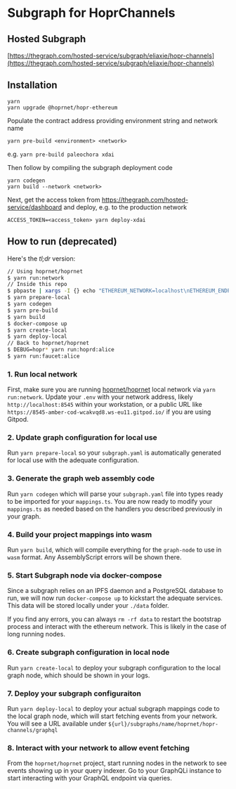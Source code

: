 # Subgraph for HoprChannels

## Hosted Subgraph
[https://thegraph.com/hosted-service/subgraph/eliaxie/hopr-channels](https://thegraph.com/hosted-service/subgraph/eliaxie/hopr-channels)


## Installation
```
yarn
yarn upgrade @hoprnet/hopr-ethereum
```
Populate the contract address providing environment string and network name
```
yarn pre-build <environment> <network>
```
e.g. `yarn pre-build paleochora xdai`

Then follow by compiling the subgraph deployment code
```
yarn codegen
yarn build --network <network>
```
Next, get the access token from https://thegraph.com/hosted-service/dashboard and deploy, e.g. to the production network
```
ACCESS_TOKEN=<access_token> yarn deploy-xdai
```

## How to run (deprecated)

Here's the _tl;dr_ version:

```bash
// Using hoprnet/hoprnet
$ yarn run:network
// Inside this repo
$ pbpaste | xargs -I {} echo "ETHEREUM_NETWORK=localhost\nETHEREUM_ENDPOINT={}" > .env
$ yarn prepare-local
$ yarn codegen
$ yarn pre-build
$ yarn build
$ docker-compose up
$ yarn create-local
$ yarn deploy-local
// Back to hoprnet/hoprnet
$ DEBUG=hopr* yarn run:hoprd:alice
$ yarn run:faucet:alice
```
### 1. Run local network
First, make sure you are running [hoprnet/hoprnet](https://github.com/hoprnet/hoprnet)
local network via `yarn run:network`. Update your `.env` with your network address,
likely `http://localhost:8545` within your workstation, or a public URL like
`https://8545-amber-cod-wcakvqd8.ws-eu11.gitpod.io/` if you are using Gitpod.

### 2. Update graph configuration for local use

Run `yarn prepare-local` so your `subgraph.yaml` is automatically generated for local
use with the adequate configuration.

### 3. Generate the graph web assembly code

Run `yarn codegen` which will parse your `subgraph.yaml` file
into types ready to be imported for your `mappings.ts`. You
are now ready to modify your `mappings.ts` as needed based on
the handlers you described previously in your graph.

### 4. Build your project mappings into wasm

Run `yarn build`, which will compile everything for the
`graph-node` to use in `wasm` format. Any AssemblyScript
errors will be shown there.

### 5. Start Subgraph node via docker-compose

Since a subgraph relies on an IPFS daemon and a PostgreSQL database to run, we
will now run `docker-compose up` to kickstart the adequate services. This data
will be stored locally under your `./data` folder.

If you find any errors, you can always `rm -rf data` to restart the bootstrap
process and interact with the ethereum network. This is likely in the case of
long running nodes.

### 6. Create subgraph configuration in local node

Run `yarn create-local` to deploy your subgraph configuration to the local
graph node, which should be shown in your logs.

### 7. Deploy your subgraph configuraiton

Run `yarn deploy-local` to deploy your actual subgraph mappings code to the
local graph node, which will start fetching events from your network. You will
see a URL available under `${url}/subgraphs/name/hoprnet/hopr-channels/graphql`

### 8. Interact with your network to allow event fetching

From the `hoprnet/hoprnet` project, start running nodes in the network to see
events showing up in your query indexer. Go to your GraphQLi instance to start
interacting with your GraphQL endpoint via queries.
